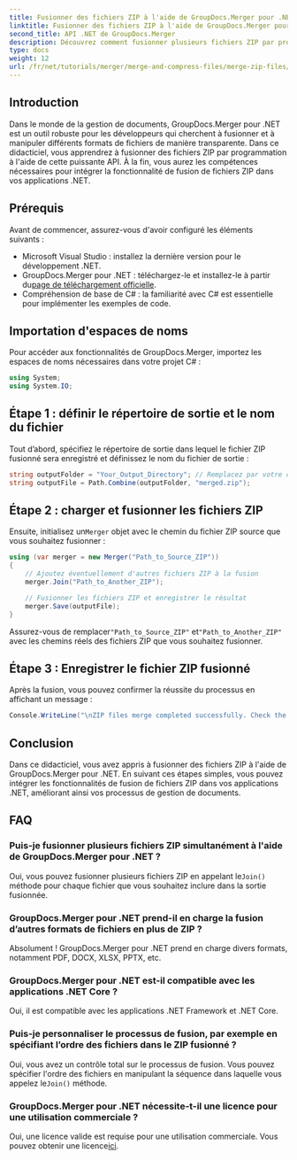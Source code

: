 ```yaml
---
title: Fusionner des fichiers ZIP à l'aide de GroupDocs.Merger pour .NET
linktitle: Fusionner des fichiers ZIP à l'aide de GroupDocs.Merger pour .NET
second_title: API .NET de GroupDocs.Merger
description: Découvrez comment fusionner plusieurs fichiers ZIP par programmation à l'aide de GroupDocs.Merger pour .NET. Ce didacticiel étape par étape couvre les prérequis.
type: docs
weight: 12
url: /fr/net/tutorials/merger/merge-and-compress-files/merge-zip-files/
---
```

## Introduction

Dans le monde de la gestion de documents, GroupDocs.Merger pour .NET est un outil robuste pour les développeurs qui cherchent à fusionner et à manipuler différents formats de fichiers de manière transparente. Dans ce didacticiel, vous apprendrez à fusionner des fichiers ZIP par programmation à l'aide de cette puissante API. À la fin, vous aurez les compétences nécessaires pour intégrer la fonctionnalité de fusion de fichiers ZIP dans vos applications .NET.

## Prérequis

Avant de commencer, assurez-vous d'avoir configuré les éléments suivants :

- Microsoft Visual Studio : installez la dernière version pour le développement .NET.
-  GroupDocs.Merger pour .NET : téléchargez-le et installez-le à partir du[page de téléchargement officielle](https://releases.groupdocs.com/merger/net/).
- Compréhension de base de C# : la familiarité avec C# est essentielle pour implémenter les exemples de code.

## Importation d'espaces de noms

Pour accéder aux fonctionnalités de GroupDocs.Merger, importez les espaces de noms nécessaires dans votre projet C# :

```csharp
using System;
using System.IO;
```

## Étape 1 : définir le répertoire de sortie et le nom du fichier

Tout d’abord, spécifiez le répertoire de sortie dans lequel le fichier ZIP fusionné sera enregistré et définissez le nom du fichier de sortie :

```csharp
string outputFolder = "Your_Output_Directory"; // Remplacez par votre chemin réel
string outputFile = Path.Combine(outputFolder, "merged.zip");
```

## Étape 2 : charger et fusionner les fichiers ZIP

 Ensuite, initialisez un`Merger` objet avec le chemin du fichier ZIP source que vous souhaitez fusionner :

```csharp
using (var merger = new Merger("Path_to_Source_ZIP"))
{
    // Ajoutez éventuellement d'autres fichiers ZIP à la fusion
    merger.Join("Path_to_Another_ZIP");

    // Fusionner les fichiers ZIP et enregistrer le résultat
    merger.Save(outputFile);
}
```

 Assurez-vous de remplacer`"Path_to_Source_ZIP"` et`"Path_to_Another_ZIP"` avec les chemins réels des fichiers ZIP que vous souhaitez fusionner.

## Étape 3 : Enregistrer le fichier ZIP fusionné

Après la fusion, vous pouvez confirmer la réussite du processus en affichant un message :

```csharp
Console.WriteLine("\nZIP files merge completed successfully. Check the output in {0}", outputFolder);
```

## Conclusion

Dans ce didacticiel, vous avez appris à fusionner des fichiers ZIP à l'aide de GroupDocs.Merger pour .NET. En suivant ces étapes simples, vous pouvez intégrer les fonctionnalités de fusion de fichiers ZIP dans vos applications .NET, améliorant ainsi vos processus de gestion de documents.

## FAQ

### Puis-je fusionner plusieurs fichiers ZIP simultanément à l'aide de GroupDocs.Merger pour .NET ?

 Oui, vous pouvez fusionner plusieurs fichiers ZIP en appelant le`Join()` méthode pour chaque fichier que vous souhaitez inclure dans la sortie fusionnée.

### GroupDocs.Merger pour .NET prend-il en charge la fusion d’autres formats de fichiers en plus de ZIP ?

Absolument ! GroupDocs.Merger pour .NET prend en charge divers formats, notamment PDF, DOCX, XLSX, PPTX, etc.

### GroupDocs.Merger pour .NET est-il compatible avec les applications .NET Core ?

Oui, il est compatible avec les applications .NET Framework et .NET Core.

### Puis-je personnaliser le processus de fusion, par exemple en spécifiant l’ordre des fichiers dans le ZIP fusionné ?

 Oui, vous avez un contrôle total sur le processus de fusion. Vous pouvez spécifier l'ordre des fichiers en manipulant la séquence dans laquelle vous appelez le`Join()` méthode.

### GroupDocs.Merger pour .NET nécessite-t-il une licence pour une utilisation commerciale ?

 Oui, une licence valide est requise pour une utilisation commerciale. Vous pouvez obtenir une licence[ici](https://purchase.groupdocs.com/buy).